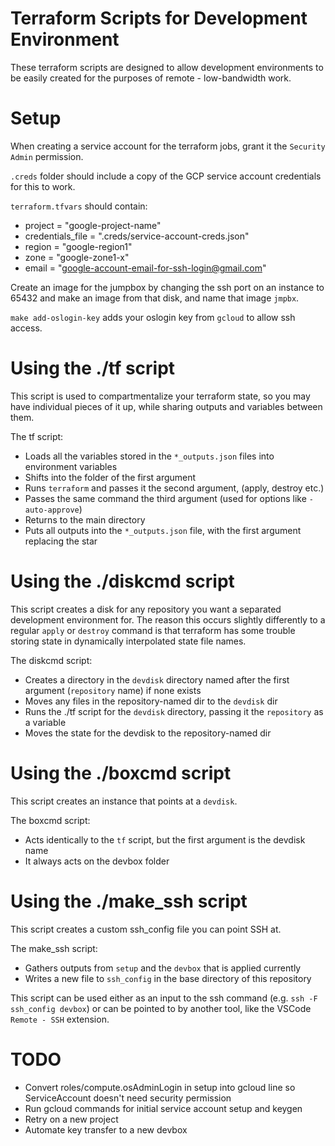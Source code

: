 # Terraform Scripts for Development Environment

These terraform scripts are designed to allow development environments to be easily created for the purposes of remote - low-bandwidth work.

# Setup

When creating a service account for the terraform jobs, grant it the `Security Admin` permission.

`.creds` folder should include a copy of the GCP service account credentials for this to work.

`terraform.tfvars` should contain:
 - project = "google-project-name"
 - credentials_file = ".creds/service-account-creds.json"
 - region = "google-region1"
 - zone = "google-zone1-x"
 - email = "google-account-email-for-ssh-login@gmail.com"

Create an image for the jumpbox by changing the ssh port on an instance to 65432 and make an image from that disk, and name that image `jmpbx`.

`make add-oslogin-key` adds your oslogin key from `gcloud` to allow ssh access.

# Using the ./tf script

This script is used to compartmentalize your terraform state, so you may have individual pieces of it up, while sharing outputs and variables between them.

The tf script:
 - Loads all the variables stored in the `*_outputs.json` files into environment variables
 - Shifts into the folder of the first argument
 - Runs `terraform` and passes it the second argument, (apply, destroy etc.)
 - Passes the same command the third argument (used for options like `-auto-approve`)
 - Returns to the main directory
 - Puts all outputs into the `*_outputs.json` file, with the first argument replacing the star

# Using the ./diskcmd script

This script creates a disk for any repository you want a separated development environment for.  The reason this occurs slightly differently to a regular `apply` or `destroy` command is that terraform has some trouble storing state in dynamically interpolated state file names.

The diskcmd script:
 - Creates a directory in the `devdisk` directory named after the first argument (`repository` name) if none exists
 - Moves any files in the repository-named dir to the `devdisk` dir
 - Runs the ./tf script for the `devdisk` directory, passing it the `repository` as a variable
 - Moves the state for the devdisk to the repository-named dir

# Using the ./boxcmd script

This script creates an instance that points at a `devdisk`.

The boxcmd script:
 - Acts identically to the `tf` script, but the first argument is the devdisk name
 - It always acts on the devbox folder

 # Using the ./make_ssh script

This script creates a custom ssh_config file you can point SSH at.

The make_ssh script:
 - Gathers outputs from `setup` and the `devbox` that is applied currently
 - Writes a new file to `ssh_config` in the base directory of this repository

 This script can be used either as an input to the ssh command (e.g. `ssh -F ssh_config devbox`) or can be pointed to by another tool, like the VSCode `Remote - SSH` extension.

# TODO

* Convert roles/compute.osAdminLogin in setup into gcloud line so ServiceAccount doesn't need security permission
* Run gcloud commands for initial service account setup and keygen
* Retry on a new project
* Automate key transfer to a new devbox
